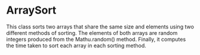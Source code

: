 # ArraySort
This class sorts two arrays that share the same size and elements using two different methods of sorting.
The elements of both arrays are random integers produced from the Mathu.random() method.
Finally, it computes the time taken to sort each array in each sorting method.
